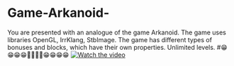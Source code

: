 # Game-Arkanoid-
You are presented with an analogue of the game Arkanoid. The game uses libraries OpenGL, IrrKlang, StbImage. The game has different types of bonuses and blocks, which have their own properties. Unlimited levels.
#😁😁😁😁🙂🙂🙂🙂😁😁😁😁
[![Watch the video](https://i.ytimg.com/an_webp/LpgovIieaQc/mqdefault_6s.webp?du=3000&sqp=CMnJp4MG&rs=AOn4CLCFBZhqn1XzUHhhQDiuH-57eT3Vwg)](https://www.youtube.com/channel/UCje9FNo2a9Y-oPi8MRWAkXw)
